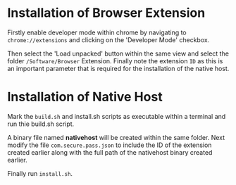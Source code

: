 # Installation of Browser Extension

Firstly enable developer mode within chrome by navigating to `chrome://extensions` and clicking on the 'Developer Mode' checkbox.

Then select the 'Load unpacked' button within the same view and select the folder `/Software/Browser` Extension. Finally note the extension `ID`
as this is an important parameter that is required for the installation of the native host.

# Installation of Native Host

Mark the `build.sh` and install.sh scripts as executable within a terminal and run thie build.sh script. 

A binary file named **nativehost** will be created within the
same folder. Next modify the file `com.secure.pass.json` to include the ID of the extension created earlier along with the full path of the nativehost binary created
earlier. 

Finally run `install.sh`.
